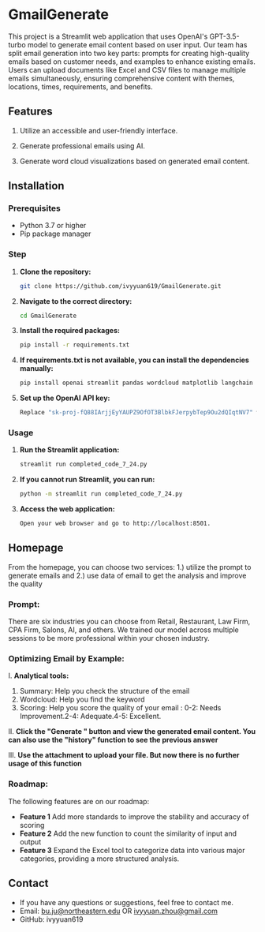# GmailGenerate

This project is a Streamlit web application that uses OpenAI's GPT-3.5-turbo model to generate email content based on user input. Our team has split email generation into two key parts: prompts for creating high-quality emails based on customer needs, and examples to enhance existing emails. Users can upload documents like Excel and CSV files to manage multiple emails simultaneously, ensuring comprehensive content with themes, locations, times, requirements, and benefits. 

## Features 

1. Utilize an accessible and user-friendly interface.
   
2. Generate professional emails using AI.

3. Generate word cloud visualizations based on generated email content.


## Installation
### Prerequisites

- Python 3.7 or higher
- Pip package manager
  
### Step
1. **Clone the repository:**

   ```sh
   git clone https://github.com/ivyyuan619/GmailGenerate.git

2. **Navigate to the correct directory:**

   ```sh
   cd GmailGenerate

3. **Install the required packages:**
   ```sh
   pip install -r requirements.txt

4. **If requirements.txt is not available, you can install the dependencies manually:**
   ```sh
   pip install openai streamlit pandas wordcloud matplotlib langchain langchain_community

5. **Set up the OpenAI API key:**
   ```sh
   Replace "sk-proj-fQ88IArjjEyYAUPZ9OfOT3BlbkFJerpybTep9Ou2dQIqtNV7" with your actual OpenAI API key in the script.

### Usage
1. **Run the Streamlit application:**
   ```sh
   streamlit run completed_code_7_24.py
2. **If you cannot run Streamlit, you can run:**
   ```sh
   python -m streamlit run completed_code_7_24.py
   
3. **Access the web application:**
   ```sh
   Open your web browser and go to http://localhost:8501.
   
## Homepage
From the homepage, you can choose two services: 1.) utilize the prompt to generate emails and 2.) use data of email to get the analysis and improve the quality 

### Prompt: 
There are six industries you can choose from Retail, Restaurant, Law Firm, CPA Firm, Salons, AI, and others. We trained our model across multiple sessions to be more professional within your chosen industry.

### Optimizing Email by Example: 
I. **Analytical tools:** 
   1. Summary: Help you check the structure of the email
   2. Wordcloud: Help you find the keyword
   3. Scoring: Help you score the quality of your email : 0-2: Needs Improvement.2-4: Adequate.4-5: Excellent.

II. **Click the "Generate " button and view the generated email content. You can also use the "history" function to see the previous answer**

III. **Use the attachment to upload your file. But now there is no further usage of this function**

### Roadmap:

The following features are on our roadmap:

- **Feature 1** Add more standards to improve the stability and accuracy of scoring
- **Feature 2** Add the new function to count the similarity of input and output
- **Feature 3** Expand the Excel tool to categorize data into various major categories, providing a more structured analysis.

## Contact
- If you have any questions or suggestions, feel free to contact me.
- Email: bu.ju@northeastern.edu OR ivyyuan.zhou@gmail.com
- GitHub: ivyyuan619



